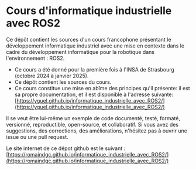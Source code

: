 # Cours d'informatique industrielle avec ROS2

Ce dépôt contient les sources d'un cours francophone présentant le développement informatique industriel avec une mise en contexte dans le cadre du développement informatique pour la robotique dans l'environnement : ROS2.

- Ce cours a été donné pour la première fois à l'INSA de Strasbourg (octobre 2024 à janvier 2025).
- Ce dépôt contient les sources du cours.
- Ce cours constitue une mise en abîme des principes qu'il présente: il est sa propre documentation, et il est disponible à l'adresse suivante: [https://yguel.github.io/informatique_industrielle_avec_ROS2/](https://yguel.github.io/informatique_industrielle_avec_ROS2/)

Il se veut être lui-même un exemple de code documenté, testé, formaté, versionné, reproductible, open-source, et collaboratif.
Si vous avez des suggestions, des corrections, des améliorations, n'hésitez pas à ouvrir une issue ou une pull request.  

Le site internet de ce dépot github est le suivant :  [https://romaindgc.github.io/informatique_industrielle_avec_ROS2/](https://romaindgc.github.io/informatique_industrielle_avec_ROS2/)